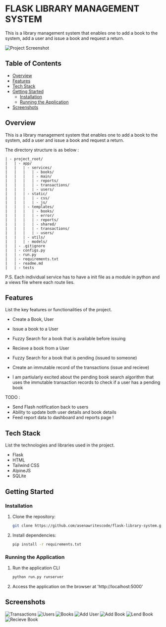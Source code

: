 # FLASK LIBRARY MANAGEMENT SYSTEM

This is a library management system that enables one to add a book  to the system, add a user and issue a book and request a return.

![Project Screenshot](screenshots/EZLIB.png)

## Table of Contents

- [Overview](#overview)
- [Features](#features)
- [Tech Stack](#tech-stack)
- [Getting Started](#getting-started)
  - [Installation](#installation)
  - [Running the Application](#running-the-application)
- [Screenshots](#screenshots)


## Overview

This is a library management system that enables one to add a book  to the system, add a user and issue a book and request a return.

The directory structure is as below :

    | - project_root/
    |   | - app/
    |   |   | - services/
    |   |   |   | - books/
    |   |   |   | - main/
    |   |   |   | - reports/
    |   |   |   | - transactions/
    |   |   |   | - users/
    |   |   | - static/
    |   |   |   | - css/
    |   |   |   | - js/
    |   |   | - templates/
    |   |   |   | - books/
    |   |   |   | - error/
    |   |   |   | - reports/
    |   |   |   | - shared/
    |   |   |   | - transactions/
    |   |   |   | - users/
    |   |   | - utils/
    |   |   | - models/
    |   | - .gitignore
    |   | - configs.py
    |   | - run.py
    |   | - requirements.txt
    |   | - readme.md
    |   | - tests

P.S.
Each individual service has to have a init file as a module in python and a views file where each route lies. 


## Features

List the key features or functionalities of the project.

- Create a Book, User
- Issue a book to a User 
- Fuzzy Search for a book that is available before issuing 
- Recieve a book from a User
- Fuzzy Search for a book that is pending (issued to someone)
- Create an immutable record of the transactions (issue and recieve)


- I am partiularly excited about the pending book search algorithm that uses the immutable transaction records to check if a user has a pending book 

TODO : 
- Send Flash notification back to users
- Ability to update both user details and book details
- Feed report data to dashboard and reports page !

## Tech Stack

List the technologies and libraries used in the project.

- Flask
- HTML
- Tailwind CSS
- AlpineJS
- SQLite

## Getting Started

### Installation

1. Clone the repository:

   ```bash
   git clone https://github.com/asenawritescode/flask-library-system.git 
   ```

2. Install dependencies:

    ```bash
    pip install -r requirements.txt
    ```

### Running the Application

1. Run the application CLI

    ```bash
    python run.py runserver
    ```

2. Access the application on the browser at 'http://localhost:5000'


## Screenshots

![Transactions](screenshots/transactions.png)
![Users](screenshots/users.png)
![Books](screenshots/books.png)
![Add User](screenshots/add-user.png)
![Add Book](screenshots/add-book.png)
![Lend Book](screenshots/lendbook.png)
![Recieve Book](screenshots/recievebook.png)
